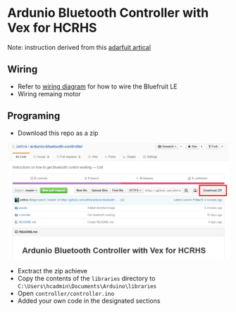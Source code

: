 # Ardunio Bluetooth Controller with Vex for HCRHS

Note: instruction derived from this [adarfuit artical](https://learn.adafruit.com/introducing-the-adafruit-bluefruit-le-uart-friend/)

## Wiring

 - Refer to [wiring diagram][wiring] for how to wire the Bluefruit LE
 - Wiring remaing motor 
 
[wiring]: https://learn.adafruit.com/introducing-the-adafruit-bluefruit-le-uart-friend/wiring

## Programing

 - Download this repo as a zip

![Dowload](/assets/download.png)

 - Exctract the zip achieve
 - Copy the contents of the `libraries` directory to `C:\Users\hcadmin\Documents\Arduino\libraries`
 - Open `controller/controller.ino`
 - Added your own code in the designated sections
